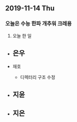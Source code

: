 ## 2019-11-14 Thu
### 오늘은 수능 한파 개추워 크레용

1. 오늘 한 일
- 은우
  - 

- 재호
  - 디렉터리 구조 수정

- 지윤
  - 

- 지은
  - 
